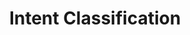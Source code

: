 ---
title: Intent Classification
type: templates
category: Audio/Speech Processing
order: 305
meta_title: 
meta_description: 
---